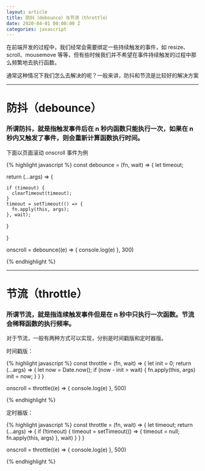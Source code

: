 ```yaml
---
layout: article
title: 防抖（debounce）与节流（throttle）
date: 2020-04-01 00:00:00 Z
categories: javascript
---
```


在前端开发的过程中，我们经常会需要绑定一些持续触发的事件，如 resize、scroll、mousemove 等等，但有些时候我们并不希望在事件持续触发的过程中那么频繁地去执行函数。

通常这种情况下我们怎么去解决的呢？一般来讲，防抖和节流是比较好的解决方案

---

# 防抖（debounce）

### 所谓防抖，就是指触发事件后在 n 秒内函数只能执行一次，如果在 n 秒内又触发了事件，则会重新计算函数执行时间。

下面以页面滚动 onscroll 事件为例

{% highlight javascript %}
const debounce = (fn, wait) => {
  let timeout;

  return (...args) => {

    if (timeout) {
      clearTimeout(timeout);
    }
    timeout = setTimeout(() => {
      fn.apply(this, args);
    }, wait);

  }

}

onscroll = debounce((e) => {
	console.log(e)
}, 300)

{% endhighlight %}

---

# 节流（throttle）

### 所谓节流，就是指连续触发事件但是在 n 秒中只执行一次函数。节流会稀释函数的执行频率。

对于节流，一般有两种方式可以实现，分别是时间戳版和定时器版。

时间戳版：

{% highlight javascript %}
const throttle = (fn, wait) => {
  let init = 0;
  return (...args) => {
    let now = Date.now();
    if (now - init > wait) {
      fn.apply(this, args)
      init = now;
    }
  }
}

onscroll = throttle((e) => {
  console.log(e)
}, 500)

{% endhighlight %}


定时器版：

{% highlight javascript %}
const throttle = (fn, wait) => {
  let timeout;
  return (...args) => {
    if (!timeout) {
      timeout = setTimeout(() => {
        timeout = null;
        fn.apply(this, args)
      }, wait)
    }
  }
}

onscroll = throttle((e) => {
	console.log(e)
}, 500)


{% endhighlight %}